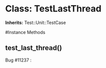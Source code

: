 # Class: TestLastThread
**Inherits:** Test::Unit::TestCase
    




#Instance Methods
## test_last_thread() [](#method-i-test_last_thread)
Bug #11237
:   

